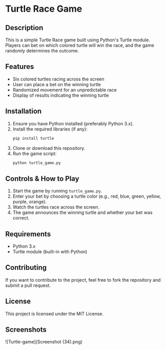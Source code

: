 # Turtle Race Game

## Description
This is a simple Turtle Race game built using Python's Turtle module. Players can bet on which colored turtle will win the race, and the game randomly determines the outcome.

## Features
- Six colored turtles racing across the screen
- User can place a bet on the winning turtle
- Randomized movement for an unpredictable race
- Display of results indicating the winning turtle

## Installation
1. Ensure you have Python installed (preferably Python 3.x).
2. Install the required libraries (if any):
   ```sh
   pip install turtle
   ```
3. Clone or download this repository.
4. Run the game script:
   ```sh
   python turtle_game.py
   ```

## Controls & How to Play
1. Start the game by running `turtle_game.py`.
2. Enter your bet by choosing a turtle color (e.g., red, blue, green, yellow, purple, orange).
3. Watch the turtles race across the screen.
4. The game announces the winning turtle and whether your bet was correct.

## Requirements
- Python 3.x
- Turtle module (built-in with Python)

## Contributing
If you want to contribute to the project, feel free to fork the repository and submit a pull request.

## License
This project is licensed under the MIT License.
## Screenshots
![Turtle-game](Screenshot (34).png)
